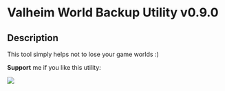 ﻿# Valheim World Backup Utility v0.9.0

## Description
This tool simply helps not to lose your game worlds :)  

**Support** me if you like this utility:

[<img src="https://www.paypalobjects.com/en_US/i/btn/btn_donate_LG.gif">](https://www.paypal.com/donate?business=flamesoff%40gmail.com&item_name=On+the+motivation+to+create+new+utilities+and+mods+for+Valheim&currency_code=USD)